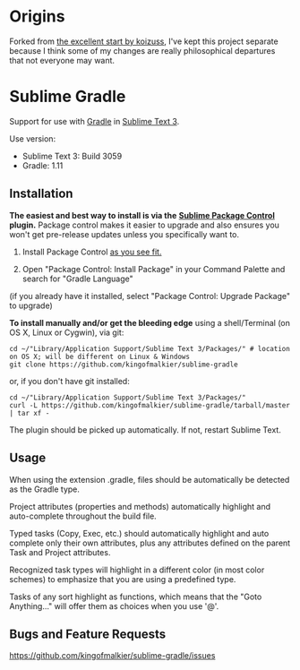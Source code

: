 # Origins

Forked from [the excellent start by koizuss](https://github.com/koizuss/sublime-gradle), I've kept this project separate because I think some of my changes are really philosophical departures that not everyone may want.

# Sublime Gradle

Support for use with [Gradle](http://www.gradle.org/) in [Sublime Text 3](http://www.sublimetext.com/3).

Use version:

* Sublime Text 3: Build 3059
* Gradle: 1.11

## Installation

**The easiest and best way to install is via the** [**Sublime Package Control**](http://wbond.net/sublime_packages/package_control) **plugin.** Package control makes it easier to upgrade and also ensures you won't get pre-release updates unless you specifically want to.

1. Install Package Control [as you see fit.](https://sublime.wbond.net/installation)

2. Open "Package Control: Install Package" in your Command Palette and search for "Gradle Language"

(if you already have it installed, select "Package Control: Upgrade Package" to upgrade)

**To install manually and/or get the bleeding edge** using a shell/Terminal (on OS X, Linux or Cygwin), via git:

    cd ~/"Library/Application Support/Sublime Text 3/Packages/" # location on OS X; will be different on Linux & Windows
    git clone https://github.com/kingofmalkier/sublime-gradle

or, if you don't have git installed:

    cd ~/"Library/Application Support/Sublime Text 3/Packages/"
    curl -L https://github.com/kingofmalkier/sublime-gradle/tarball/master | tar xf -

The plugin should be picked up automatically. If not, restart Sublime Text.

## Usage

When using the extension .gradle, files should be automatically be detected as the Gradle type.

Project attributes (properties and methods) automatically highlight and auto-complete throughout the build file.

Typed tasks (Copy, Exec, etc.) should automatically highlight and auto complete only their own attributes, plus any attributes defined on the parent Task and Project attributes.

Recognized task types will highlight in a different color (in most color schemes) to emphasize that you are using a predefined type.

Tasks of any sort highlight as functions, which means that the "Goto Anything..." will offer them as choices when you use '@'.

## Bugs and Feature Requests

<https://github.com/kingofmalkier/sublime-gradle/issues>
